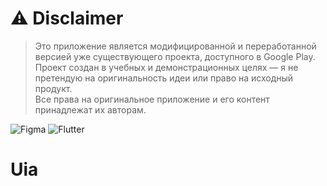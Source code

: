 # ⚠️ Disclaimer

> Это приложение является модифицированной и переработанной версией уже существующего проекта, доступного в Google Play.  
> Проект создан в учебных и демонстрационных целях — я не претендую на оригинальность идеи или право на исходный продукт.  
> Все права на оригинальное приложение и его контент принадлежат их авторам.

![Figma](https://img.shields.io/badge/Design-Figma-%23F24E1E?style=for-the-badge&logo=figma&logoColor=white)
![Flutter](https://img.shields.io/badge/Code-Flutter-%2302569B?style=for-the-badge&logo=flutter&logoColor=white)


# Uia